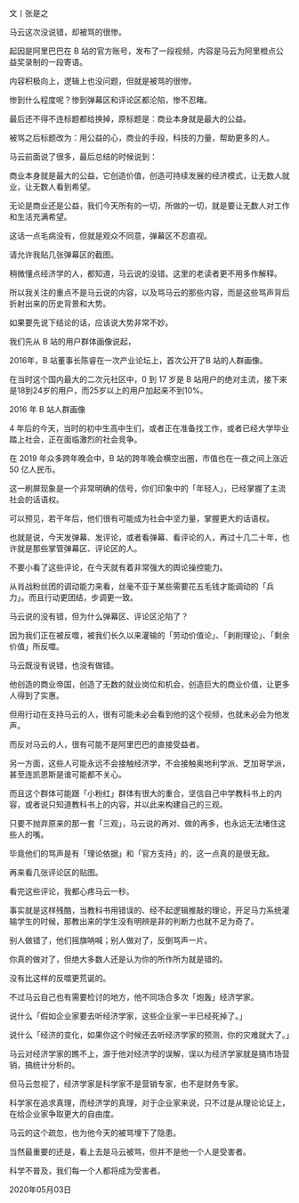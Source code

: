 文丨张是之

马云这次没说错，却被骂的很惨。

起因是阿里巴巴在 B 站的官方账号，发布了一段视频，内容是马云为阿里橙点公益奖录制的一段寄语。

内容积极向上，逻辑上也没问题，但就是被骂的很惨。

惨到什么程度呢？惨到弹幕区和评论区都沦陷，惨不忍睹。

最后还不得不连标题都给换掉，原标题是：商业本身就是最大的公益。

被骂之后标题改为：用公益的心，商业的手段，科技的力量，帮助更多的人。

马云前面说了很多，最后总结的时候说到：

商业本身就是最大的公益，它创造价值，创造可持续发展的经济模式，让无数人就业，让无数人看到希望。

无论是商业还是公益，我们今天所有的一切，所做的一切，就是要让无数人对工作和生活充满希望。

这话一点毛病没有，但就是观众不同意，弹幕区不忍直视。

请允许我贴几张弹幕区的截图。

    

稍微懂点经济学的人，都知道，马云说的没错。这里的老读者更不用多作解释。

所以我关注的重点不是马云说的内容，以及骂马云的那些内容，而是这些骂声背后折射出来的历史背景和大势。

如果要先说下结论的话，应该说大势非常不妙。

我们先从 B 站的用户群体画像说起，

2016年，B 站董事长陈睿在一次产业论坛上，首次公开了B 站的人群画像。

在当时这个国内最大的二次元社区中，0 到 17 岁是 B 站用户的绝对主流，接下来是18到24岁的用户，而25岁以上的用户加起来不到10%。

2016 年 B 站人群画像

4 年后的今天，当时的初中生高中生们，或者正在准备找工作，或者已经大学毕业踏上社会，正在面临激烈的社会竞争。

在 2019 年众多跨年晚会中，B 站的跨年晚会横空出圈，市值也在一夜之间上涨近 50 亿人民币。

这一刷屏现象是一个非常明确的信号，你们印象中的「年轻人」，已经掌握了主流社会的话语权。

可以预见，若干年后，他们很有可能成为社会中坚力量，掌握更大的话语权。

也就是说，今天发弹幕、发评论，或者看弹幕、看评论的人，再过十几二十年，也许就是那些掌管弹幕区、评论区的人。

不要小看了这些评论，在今天就有着非常强大的舆论操控能力。

从肖战粉丝团的调动能力来看，丝毫不亚于某些需要花五毛钱才能调动的「兵力」。而且行动更团结，步调更一致。

马云说的没有错，但为什么弹幕区、评论区沦陷了？

因为我们正在被反噬，被我们长久以来灌输的「劳动价值论」、「剥削理论」、「剩余价值」所反噬。

马云既没有说错，也没有做错。

他创造的商业帝国，创造了无数的就业岗位和机会，创造巨大的商业价值，让更多人得到了实惠。

但用行动在支持马云的人，很有可能未必会看到他的这个视频，也就未必会为他发声。

而反对马云的人，很有可能不是阿里巴巴的直接受益者。

另一方面，这些人可能永远不会接触经济学，不会接触奥地利学派、芝加哥学派，甚至连凯恩斯是谁可能都不关心。

而且这个群体可能跟「小粉红」群体有很大的重合，坚信自己中学教科书上的内容，或者说只知道教科书上的内容，并以此来构建自己的三观。

只要不抛弃原来的那一套「三观」，马云说的再对、做的再多，也永远无法堵住这些人的嘴。

毕竟他们的骂声是有「理论依据」和「官方支持」的，这一点真的是很无敌。

再来看几张评论区的贴图。

  

看完这些评论，我都心疼马云一秒。

事实就是这样残酷，当教科书用错误的、经不起逻辑推敲的理论，开足马力系统灌输学生的时候，那教出来的学生没有明辨是非的判断力也就不足为奇了。

别人做错了，他们摇旗呐喊；别人做对了，反倒骂声一片。

你真的做对了，但绝大多数人还是认为你的所作所为就是错的。

没有比这样的反噬更荒诞的。

不过马云自己也有需要检讨的地方，他不同场合多次「炮轰」经济学家。

说什么「假如企业家要去听经济学家，这些企业家一半已经死掉了。」

说什么「经济的变化，如果你这个时候还去听经济学家的预测，你的灾难就大了。」

马云对经济学家的瞧不上，源于他对经济学的误解，误以为经济学家就是搞市场营销，搞统计分析的。

但马云忽视了，经济学家是科学家不是营销专家，也不是财务专家。

科学家在追求真理，而经济学的真理，对于企业家来说，只不过是从理论论证上，在给企业家争取更大的自由度。

马云的这个疏忽，也为他今天的被骂埋下了隐患。

当然最重要的还是，看上去是马云被骂，但并不是他一个人是受害者。

科学不普及，我们每一个人都将成为受害者。

2020年05月03日


